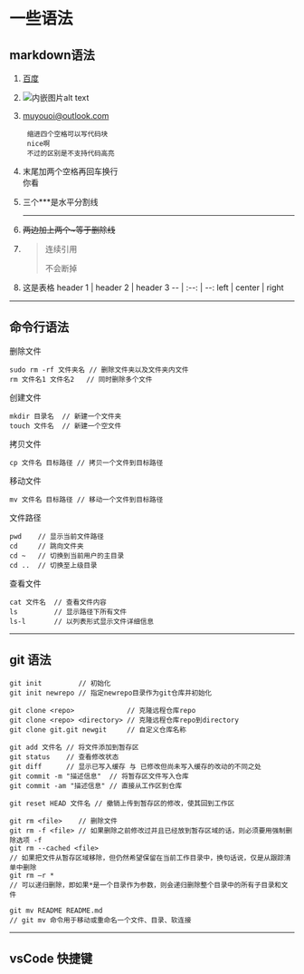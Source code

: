 # 一些语法

## markdown语法

1. [百度](www.baidu.com)

2. ![内嵌图片alt text](文本url)

3. <muyouoi@outlook.com>

        缩进四个空格可以写代码块
        nice啊
        不过的区别是不支持代码高亮

4. 末尾加两个空格再回车换行  
   你看

5. 三个***是水平分割线
    ***

6. ~~两边加上两个~等于删除线~~

7. >连续引用
   >
   >不会断掉

8. 这是表格
    header 1 | header 2 | header 3
    -- | :--: | --:
    left | center | right

 ***

## 命令行语法

删除文件

    sudo rm -rf 文件夹名 // 删除文件夹以及文件夹内文件
    rm 文件名1 文件名2   // 同时删除多个文件

创建文件

    mkdir 目录名  // 新建一个文件夹
    touch 文件名  // 新建一个空文件

拷贝文件

    cp 文件名 目标路径 // 拷贝一个文件到目标路径

移动文件

    mv 文件名 目标路径 // 移动一个文件到目标路径

文件路径

    pwd    // 显示当前文件路径
    cd     // 跳向文件夹
    cd ~   // 切换到当前用户的主目录
    cd ..  // 切换至上级目录

查看文件

    cat 文件名  // 查看文件内容
    ls         // 显示路径下所有文件
    ls-l       // 以列表形式显示文件详细信息

***

## git 语法

    git init         // 初始化  
    git init newrepo // 指定newrepo目录作为git仓库并初始化

    git clone <repo>             // 克隆远程仓库repo
    git clone <repo> <directory> // 克隆远程仓库repo到directory
    git clone git.git newgit     // 自定义仓库名称

    git add 文件名 // 将文件添加到暂存区
    git status    // 查看修改状态
    git diff      // 显示已写入缓存 与 已修改但尚未写入缓存的改动的不同之处
    git commit -m "描述信息"  // 将暂存区文件写入仓库
    git commit -am "描述信息" // 直接从工作区到仓库

    git reset HEAD 文件名 // 撤销上传到暂存区的修改，使其回到工作区

    git rm <file>    // 删除文件
    git rm -f <file> // 如果删除之前修改过并且已经放到暂存区域的话，则必须要用强制删除选项 -f
    git rm --cached <file> 
    // 如果把文件从暂存区域移除，但仍然希望保留在当前工作目录中，换句话说，仅是从跟踪清单中删除
    git rm –r * 
    // 可以递归删除，即如果*是一个目录作为参数，则会递归删除整个目录中的所有子目录和文件

    git mv README README.md 
    // git mv 命令用于移动或重命名一个文件、目录、软连接
***

## vsCode 快捷键
